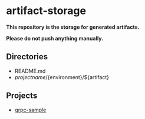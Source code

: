# artifact-storage

**This repository is the storage for generated artifacts.**

**Please do not push anything manually.**

## Directories
- README.md
- ${project name}/${environment}/${artifact}

## Projects

- [grpc-sample](https://github.com/takahiroaoki/grpc-sample)
